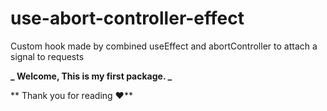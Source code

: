 # use-abort-controller-effect

Custom hook made by combined useEffect and abortController to attach a signal to requests

**_ Welcome, This is my first package. _**

** Thank you for reading :heart:**
